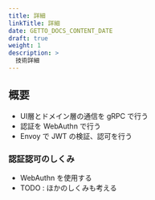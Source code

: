 ```yaml
---
title: 詳細
linkTitle: 詳細
date: GETTO_DOCS_CONTENT_DATE
draft: true
weight: 1
description: >
  技術詳細
---
```


## 概要

- UI層とドメイン層の通信を gRPC で行う
- 認証を WebAuthn で行う
- Envoy で JWT の検証、認可を行う


### 認証認可のしくみ

- WebAuthn を使用する
- TODO : ほかのしくみも考える
